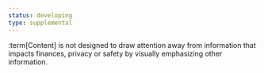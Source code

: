 ```yaml
---
status: developing
type: supplemental
---
```


:term[Content] is not designed to draw attention away from information that impacts finances, privacy or safety by visually emphasizing other information.